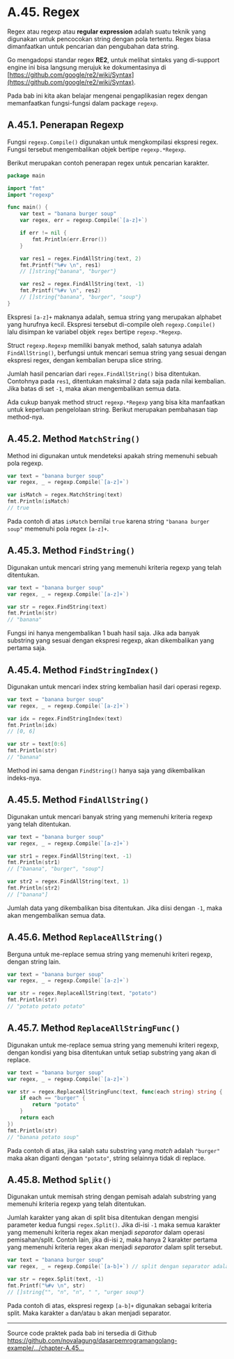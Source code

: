 # A.45. Regex

Regex atau regexp atau **regular expression** adalah suatu teknik yang digunakan untuk pencocokan string dengan pola tertentu. Regex biasa dimanfaatkan untuk pencarian dan pengubahan data string.

Go mengadopsi standar regex **RE2**, untuk melihat sintaks yang di-support engine ini bisa langsung merujuk ke dokumentasinya di [https://github.com/google/re2/wiki/Syntax](https://github.com/google/re2/wiki/Syntax).

Pada bab ini kita akan belajar mengenai pengaplikasian regex dengan memanfaatkan fungsi-fungsi dalam package `regexp`.

## A.45.1. Penerapan Regexp

Fungsi `regexp.Compile()` digunakan untuk mengkompilasi ekspresi regex. Fungsi tersebut mengembalikan objek bertipe `regexp.*Regexp`.

Berikut merupakan contoh penerapan regex untuk pencarian karakter.

```go
package main

import "fmt"
import "regexp"

func main() {
    var text = "banana burger soup"
    var regex, err = regexp.Compile(`[a-z]+`)

    if err != nil {
        fmt.Println(err.Error())
    }

    var res1 = regex.FindAllString(text, 2)
    fmt.Printf("%#v \n", res1)
    // []string{"banana", "burger"}

    var res2 = regex.FindAllString(text, -1)
    fmt.Printf("%#v \n", res2)
    // []string{"banana", "burger", "soup"}
}
```

Ekspresi `[a-z]+` maknanya adalah, semua string yang merupakan alphabet yang hurufnya kecil. Ekspresi tersebut di-compile oleh `regexp.Compile()` lalu disimpan ke variabel objek `regex` bertipe `regexp.*Regexp`.

Struct `regexp.Regexp` memiliki banyak method, salah satunya adalah `FindAllString()`, berfungsi untuk mencari semua string yang sesuai dengan ekspresi regex, dengan kembalian berupa slice string.

Jumlah hasil pencarian dari `regex.FindAllString()` bisa ditentukan. Contohnya pada `res1`, ditentukan maksimal `2` data saja pada nilai kembalian. Jika batas di set `-1`, maka akan mengembalikan semua data.

Ada cukup banyak method struct `regexp.*Regexp` yang bisa kita manfaatkan untuk keperluan pengelolaan string. Berikut merupakan pembahasan tiap method-nya.

## A.45.2. Method `MatchString()`

Method ini digunakan untuk mendeteksi apakah string memenuhi sebuah pola regexp.

```go
var text = "banana burger soup"
var regex, _ = regexp.Compile(`[a-z]+`)

var isMatch = regex.MatchString(text)
fmt.Println(isMatch)
// true
```

Pada contoh di atas `isMatch` bernilai `true` karena string `"banana burger soup"` memenuhi pola regex `[a-z]+`.

## A.45.3. Method `FindString()`

Digunakan untuk mencari string yang memenuhi kriteria regexp yang telah ditentukan.

```go
var text = "banana burger soup"
var regex, _ = regexp.Compile(`[a-z]+`)

var str = regex.FindString(text)
fmt.Println(str)
// "banana"
```

Fungsi ini hanya mengembalikan 1 buah hasil saja. Jika ada banyak substring yang sesuai dengan ekspresi regexp, akan dikembalikan yang pertama saja.

## A.45.4. Method `FindStringIndex()`

Digunakan untuk mencari index string kembalian hasil dari operasi regexp.

```go
var text = "banana burger soup"
var regex, _ = regexp.Compile(`[a-z]+`)

var idx = regex.FindStringIndex(text)
fmt.Println(idx)
// [0, 6]

var str = text[0:6]
fmt.Println(str)
// "banana"
```

Method ini sama dengan `FindString()` hanya saja yang dikembalikan indeks-nya.

## A.45.5. Method `FindAllString()`

Digunakan untuk mencari banyak string yang memenuhi kriteria regexp yang telah ditentukan.

```go
var text = "banana burger soup"
var regex, _ = regexp.Compile(`[a-z]+`)

var str1 = regex.FindAllString(text, -1)
fmt.Println(str1)
// ["banana", "burger", "soup"]

var str2 = regex.FindAllString(text, 1)
fmt.Println(str2)
// ["banana"]
```

Jumlah data yang dikembalikan bisa ditentukan. Jika diisi dengan `-1`, maka akan mengembalikan semua data.

## A.45.6. Method `ReplaceAllString()`

Berguna untuk me-replace semua string yang memenuhi kriteri regexp, dengan string lain.

```go
var text = "banana burger soup"
var regex, _ = regexp.Compile(`[a-z]+`)

var str = regex.ReplaceAllString(text, "potato")
fmt.Println(str)
// "potato potato potato"
```

## A.45.7. Method `ReplaceAllStringFunc()`

Digunakan untuk me-replace semua string yang memenuhi kriteri regexp, dengan kondisi yang bisa ditentukan untuk setiap substring yang akan di replace.

```go
var text = "banana burger soup"
var regex, _ = regexp.Compile(`[a-z]+`)

var str = regex.ReplaceAllStringFunc(text, func(each string) string {
    if each == "burger" {
        return "potato"
    }
    return each
})
fmt.Println(str)
// "banana potato soup"
```

Pada contoh di atas, jika salah satu substring yang *match* adalah `"burger"` maka akan diganti dengan `"potato"`, string selainnya tidak di replace.

## A.45.8. Method `Split()`

Digunakan untuk memisah string dengan pemisah adalah substring yang memenuhi kriteria regexp yang telah ditentukan.

Jumlah karakter yang akan di split bisa ditentukan dengan mengisi parameter kedua fungsi `regex.Split()`. Jika di-isi `-1` maka semua karakter yang memenuhi kriteria regex akan menjadi *separator* dalam operasi pemisahan/split. Contoh lain, jika di-isi `2`, maka hanya 2 karakter pertama yang memenuhi kriteria regex akan menjadi *separator* dalam split tersebut.

```go
var text = "banana burger soup"
var regex, _ = regexp.Compile(`[a-b]+`) // split dengan separator adalah karakter "a" dan/atau "b"

var str = regex.Split(text, -1)
fmt.Printf("%#v \n", str)
// []string{"", "n", "n", " ", "urger soup"}
```

Pada contoh di atas, ekspresi regexp `[a-b]+` digunakan sebagai kriteria split. Maka karakter `a` dan/atau `b` akan menjadi separator.

---

<div class="source-code-link">
    <div class="source-code-link-message">Source code praktek pada bab ini tersedia di Github</div>
    <a href="https://github.com/novalagung/dasarpemrogramangolang-example/tree/master/chapter-A.45-regexp">https://github.com/novalagung/dasarpemrogramangolang-example/.../chapter-A.45...</a>
</div>
